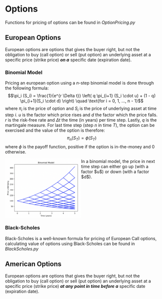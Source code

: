 # Options
Functions for pricing of options can be found in _OptionPricing.py_

## European Options
European options are options that gives the buyer right, but not the obligation to buy (call option) or sell (put option) an underlying asset at a specific price (strike price) _**on a**_ specific date (expiration date). 

### Binomial Model
Pricing an european option using a $n$-step binomial model is done through the following formula:
$$\pi_i (S_i) = \frac{1}{e^{r \Delta t}} \left( q \pi_{i+1} (S_i \cdot u) + (1 - q) \pi_{i+1}(S_i \cdot d) \right) \quad \text{for i = 0, 1, ..., n - 1}$$
where $\pi_i$ is the price of option and $S_i$ is the price of underlying asset at time step $i$. $u$ is the factor which price rises and $d$ the factor which the price falls. $r$ is the risk-free rate and $\Delta t$ the time (in years) per time step. Lastly, $q$ is the martingale measure.
For last time step (step $n$ in time $T$), the option can be exercised and the value of the option is therefore:
$$\pi_n (S_T) = \phi(S_T)$$
where $\phi$ is the payoff function, positive if the option is in-the-money and 0 otherwise.

<img align="left" width="250" src="https://github.com/PontusHovb/Option-Pricing/blob/master/Images/BinomialModel_UnderlyingPrice.png"/>  
In a binomial model, the price in next time step can either go up (with a factor $u$) or down (with a factor $d$). 
<br clear="all"/>

### Black-Scholes
Black-Scholes is a well-known formula for pricing of European Call options, calculating value of options using Black-Scholes can be found in _BlackScholes.py_

## American Options
European options are options that gives the buyer right, but not the obligation to buy (call option) or sell (put option) an underlying asset at a specific price (strike price) _**at any point in time before a**_ specific date (expiration date). 
